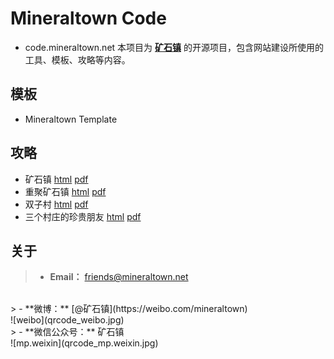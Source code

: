 # Mineraltown Code

- code.mineraltown.net
本项目为 [**矿石镇**](https://www.mineraltown.net) 的开源项目，包含网站建设所使用的工具、模板、攻略等内容。

## 模板

- Mineraltown Template

## 攻略

- 矿石镇 [html]()  [pdf]()
- 重聚矿石镇 [html]() [pdf]()
- 双子村 [html]() [pdf]()
- 三个村庄的珍贵朋友 [html]() [pdf]()

## 关于

> - **Email：** friends@mineraltown.net
<br>
> - **微博：** [@矿石镇](https://weibo.com/mineraltown)<br>
![weibo](qrcode_weibo.jpg)
<br>
> - **微信公众号：** 矿石镇<br>
![mp.weixin](qrcode_mp.weixin.jpg)

